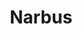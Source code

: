 ---
title: Narbus
crosslinks:
- conlangs
- AMAAggregator
- TheoryOfReddit
- GetMotivated
- vexillology
- mapmaking
---